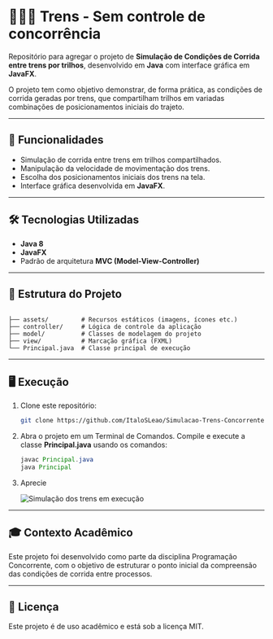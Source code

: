 # 🚆🏴‍☠️ Trens - Sem controle de concorrência

Repositório para agregar o projeto de **Simulação de Condições de Corrida entre trens por trilhos**, desenvolvido em **Java** com interface gráfica em **JavaFX**.  

O projeto tem como objetivo demonstrar, de forma prática, as condições de corrida geradas por trens, que compartilham trilhos em variadas combinações de posicionamentos iniciais do trajeto.

---

## 🧩 Funcionalidades
- Simulação de corrida entre trens em trilhos compartilhados.  
- Manipulação da velocidade de movimentação dos trens.
- Escolha dos posicionamentos iniciais dos trens na tela.
- Interface gráfica desenvolvida em **JavaFX**.

---

## 🛠️ Tecnologias Utilizadas
- **Java 8**  
- **JavaFX**
- Padrão de arquitetura **MVC (Model-View-Controller)**  

---

## 📂 Estrutura do Projeto

```

├── assets/         # Recursos estáticos (imagens, ícones etc.)
├── controller/     # Lógica de controle da aplicação
├── model/          # Classes de modelagem do projeto
├── view/           # Marcação gráfica (FXML)
└── Principal.java  # Classe principal de execução

```

---

## 🖥️ Execução
1. Clone este repositório:
   ```bash
   git clone https://github.com/ItaloSLeao/Simulacao-Trens-Concorrente.git
   ```
   
2. Abra o projeto em um Terminal de Comandos. Compile e execute a classe **Principal.java** usando os comandos:

   ```java
   javac Principal.java
   java Principal

3. Aprecie

   ![Simulação dos trens em execução](assets/simulacao-trens.png)
   
---

## 🎓 Contexto Acadêmico

Este projeto foi desenvolvido como parte da disciplina Programação Concorrente, com o objetivo de estruturar o ponto inicial da compreensão das condições de corrida entre processos.

---

## 📄 Licença

Este projeto é de uso acadêmico e está sob a licença MIT.

